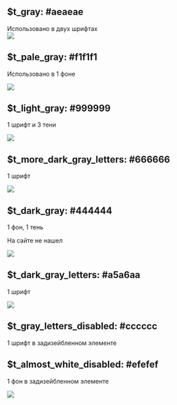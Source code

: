 ## $t\_gray: \#aeaeae

Использовано в двух шрифтах  
![](/assets/gr_1.png)

## $t\_pale\_gray: \#f1f1f1

Использовано в 1 фоне

![](/assets/gr_2.png)

## $t\_light\_gray: \#999999

1 шрифт и 3 тени

![](/assets/gr_3.png)

## $t\_more\_dark\_gray\_letters: \#666666

1 шрифт

![](/assets/g_4.png)

## $t\_dark\_gray: \#444444

1 фон,  1 тень

На сайте не нашел

![](/assets/g_5.png)

## $t\_dark\_gray\_letters: \#a5a6aa

1 шрифт

![](/assets/g_6.png)

## $t\_gray\_letters\_disabled: \#cccccc

1 шрифт в задизейбленном элементе

## $t\_almost\_white\_disabled: \#efefef

1 фон в задизейбленном элементе

![](/assets/g_7.png)



## 





